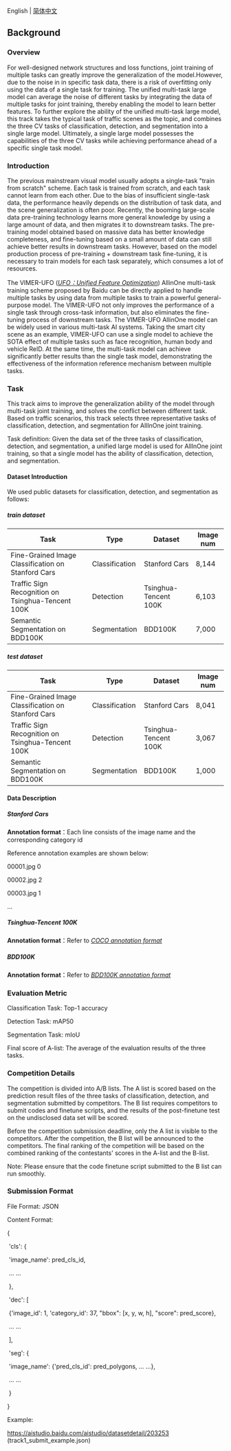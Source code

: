 
English | [简体中文](README_ch.md)

## **Background**

### **Overview**

For well-designed network structures and loss functions, joint training of multiple tasks can greatly improve the generalization of the model.However, due to the noise in in specific task data, there is a risk of overfitting only using the data of a single task for training. The unified multi-task large model can average the noise of different tasks by integrating the data of multiple tasks for joint training,  thereby enabling the model to learn better features. To further explore the ability of  the unified multi-task large model, this track takes the typical task of traffic scenes as the topic, and combines the three CV tasks of classification, detection, and segmentation into a single large model. Ultimately, a single large model possesses the capabilities of the three CV tasks while achieving performance ahead of a specific single task model.

### **Introduction**

The previous mainstream visual model usually adopts a single-task "train from scratch" scheme. Each task is trained from scratch, and each task cannot learn from each other. Due to the bias of insufficient single-task data, the performance heavily depends on the distribution of task data, and the scene generalization is often poor. Recently, the booming large-scale data pre-training technology learns more general knowledge by using a large amount of data, and then migrates it to downstream tasks. The pre-training model obtained based on massive data has better knowledge completeness, and fine-tuning based on a small amount of data can still achieve better results in downstream tasks. However, based on the model production process of pre-training + downstream task fine-tuning, it is necessary to train models for each task separately, which consumes a lot of resources.

The VIMER-UFO ([*UFO：Unified Feature Optimization*](https://arxiv.org/pdf/2207.10341v1.pdf)) AllinOne multi-task training scheme proposed by Baidu can be directly applied to handle multiple tasks by using data from multiple tasks to train a powerful general-purpose model. The VIMER-UFO not only improves the performance of a single task through cross-task information, but also eliminates the fine-tuning process of downstream tasks. The VIMER-UFO AllinOne model can be widely used in various multi-task AI systems. Taking the smart city scene as an example, VIMER-UFO can use a single model to achieve the SOTA effect of multiple tasks such as face recognition, human body and vehicle ReID. At the same time, the multi-task model can achieve significantly better results than the single task model, demonstrating the effectiveness of the information reference mechanism between multiple tasks.

### **Task**

This track aims to improve the generalization ability of the model through multi-task joint training, and solves the conflict between different task. Based on traffic scenarios, this track selects three representative tasks of classification, detection, and segmentation for AllInOne joint training.

Task definition: Given the data set of the three tasks of classification, detection, and segmentation, a unified large model is used for AllInOne joint training, so that a single model has the ability of classification, detection, and segmentation.

#### **Dataset Introduction**

We used public datasets for classification, detection, and segmentation as follows:

##### **train dataset**

| Task                                               | Type           | Dataset               | Image num |
| -------------------------------------------------- | -------------- | --------------------- | --------- |
| Fine-Grained Image Classification on Stanford Cars | Classification | Stanford Cars         | 8,144     |
| Traffic Sign Recognition on Tsinghua-Tencent 100K  | Detection      | Tsinghua-Tencent 100K | 6,103     |
| Semantic Segmentation on BDD100K                   | Segmentation   | BDD100K               | 7,000     |

##### **test dataset**

| Task                                               | Type           | Dataset               | Image num |
| -------------------------------------------------- | -------------- | --------------------- | --------- |
| Fine-Grained Image Classification on Stanford Cars | Classification | Stanford Cars         | 8,041     |
| Traffic Sign Recognition on Tsinghua-Tencent 100K  | Detection      | Tsinghua-Tencent 100K | 3,067     |
| Semantic Segmentation on BDD100K                   | Segmentation   | BDD100K               | 1,000     |

#### **Data Description**

##### **Stanford Cars**

**Annotation format**：Each line consists of the image name and the corresponding category id

Reference annotation examples are shown below:

00001.jpg 0

00002.jpg 2

00003.jpg 1

...

##### **Tsinghua-Tencent 100K**

**Annotation format**：Refer to [*COCO annotation format*](https://cocodataset.org/#format-data)

##### **BDD100K**

**Annotation format**：Refer to [*BDD100K annotation format*](https://doc.bdd100k.com/download.html#semantic-segmentation)

### **Evaluation Metric**

Classification Task: Top-1 accuracy

Detection Task: mAP50

Segmentation Task: mIoU

Final score of A-list: The average of the evaluation results of the three tasks.

### **Competition Details**

The competition is divided into A/B lists. The A list is scored based on the prediction result files of the three tasks of classification, detection, and segmentation submitted by competitors. The B list requires competitors to submit codes and finetune scripts, and the results of the post-finetune test on the undisclosed data set will be scored.

Before the competition submission deadline, only the A list is visible to the competitors. After the competition, the B list will be announced to the competitors. The final ranking of the competition will be based on the combined ranking of the contestants' scores in the A-list and the B-list.

Note: Please ensure that the code finetune script submitted to the B list can run smoothly.

### **Submission Format**

File Format: JSON

Content Format:

{

​	'cls': {

​		'image_name': pred_cls_id, 

​		... ...

​	},

​	'dec': [

​		{'image_id': 1, 'category_id': 37, "bbox": [x, y, w, h], "score": pred_score},

​		... ...

​	],

​	'seg': {

​		'image_name': {'pred_cls_id': pred_polygons, ... ...},

​		... ...	

​	}

}

Example:

https://aistudio.baidu.com/aistudio/datasetdetail/203253 (track1_submit_example.json)

